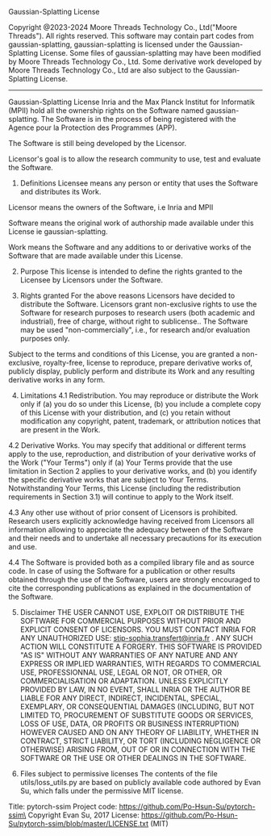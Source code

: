 Gaussian-Splatting License

Copyright @2023-2024 Moore Threads Technology Co., Ltd("Moore Threads"). All rights reserved. This software may contain part codes from gaussian-splatting, gaussian-splatting is licensed under the Gaussian-Splatting License. Some files of gaussian-splatting may have been modified by Moore Threads Technology Co., Ltd. Some derivative work developed by Moore Threads Technology Co., Ltd are also subject to the Gaussian-Splatting License.

- - - - - - - - - - - - - - - - - - - - - - - - - - - - - - - - - - -

Gaussian-Splatting License
Inria and the Max Planck Institut for Informatik (MPII) hold all the ownership rights on the Software named gaussian-splatting.
The Software is in the process of being registered with the Agence pour la Protection des
Programmes (APP).

The Software is still being developed by the Licensor.

Licensor's goal is to allow the research community to use, test and evaluate
the Software.

1. Definitions
Licensee means any person or entity that uses the Software and distributes
its Work.

Licensor means the owners of the Software, i.e Inria and MPII

Software means the original work of authorship made available under this
License ie gaussian-splatting.

Work means the Software and any additions to or derivative works of the
Software that are made available under this License.

2. Purpose
This license is intended to define the rights granted to the Licensee by
Licensors under the Software.

3. Rights granted
For the above reasons Licensors have decided to distribute the Software.
Licensors grant non-exclusive rights to use the Software for research purposes
to research users (both academic and industrial), free of charge, without right
to sublicense.. The Software may be used "non-commercially", i.e., for research
and/or evaluation purposes only.

Subject to the terms and conditions of this License, you are granted a
non-exclusive, royalty-free, license to reproduce, prepare derivative works of,
publicly display, publicly perform and distribute its Work and any resulting
derivative works in any form.

4. Limitations
4.1 Redistribution. You may reproduce or distribute the Work only if (a) you do
so under this License, (b) you include a complete copy of this License with
your distribution, and (c) you retain without modification any copyright,
patent, trademark, or attribution notices that are present in the Work.

4.2 Derivative Works. You may specify that additional or different terms apply
to the use, reproduction, and distribution of your derivative works of the Work
("Your Terms") only if (a) Your Terms provide that the use limitation in
Section 2 applies to your derivative works, and (b) you identify the specific
derivative works that are subject to Your Terms. Notwithstanding Your Terms,
this License (including the redistribution requirements in Section 3.1) will
continue to apply to the Work itself.

4.3 Any other use without of prior consent of Licensors is prohibited. Research
users explicitly acknowledge having received from Licensors all information
allowing to appreciate the adequacy between of the Software and their needs and
to undertake all necessary precautions for its execution and use.

4.4 The Software is provided both as a compiled library file and as source
code. In case of using the Software for a publication or other results obtained
through the use of the Software, users are strongly encouraged to cite the
corresponding publications as explained in the documentation of the Software.

5. Disclaimer
THE USER CANNOT USE, EXPLOIT OR DISTRIBUTE THE SOFTWARE FOR COMMERCIAL PURPOSES
WITHOUT PRIOR AND EXPLICIT CONSENT OF LICENSORS. YOU MUST CONTACT INRIA FOR ANY
UNAUTHORIZED USE: stip-sophia.transfert@inria.fr . ANY SUCH ACTION WILL
CONSTITUTE A FORGERY. THIS SOFTWARE IS PROVIDED "AS IS" WITHOUT ANY WARRANTIES
OF ANY NATURE AND ANY EXPRESS OR IMPLIED WARRANTIES, WITH REGARDS TO COMMERCIAL
USE, PROFESSIONNAL USE, LEGAL OR NOT, OR OTHER, OR COMMERCIALISATION OR
ADAPTATION. UNLESS EXPLICITLY PROVIDED BY LAW, IN NO EVENT, SHALL INRIA OR THE
AUTHOR BE LIABLE FOR ANY DIRECT, INDIRECT, INCIDENTAL, SPECIAL, EXEMPLARY, OR
CONSEQUENTIAL DAMAGES (INCLUDING, BUT NOT LIMITED TO, PROCUREMENT OF SUBSTITUTE
GOODS OR SERVICES, LOSS OF USE, DATA, OR PROFITS OR BUSINESS INTERRUPTION)
HOWEVER CAUSED AND ON ANY THEORY OF LIABILITY, WHETHER IN CONTRACT, STRICT
LIABILITY, OR TORT (INCLUDING NEGLIGENCE OR OTHERWISE) ARISING FROM, OUT OF OR
IN CONNECTION WITH THE SOFTWARE OR THE USE OR OTHER DEALINGS IN THE SOFTWARE.

6. Files subject to permissive licenses
The contents of the file utils/loss_utils.py are based on publicly available code authored by Evan Su, which falls under the permissive MIT license.

Title: pytorch-ssim
Project code: https://github.com/Po-Hsun-Su/pytorch-ssim\ Copyright Evan Su, 2017
License: https://github.com/Po-Hsun-Su/pytorch-ssim/blob/master/LICENSE.txt (MIT)